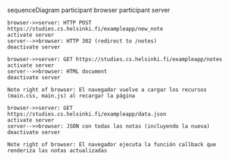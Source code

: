 sequenceDiagram
    participant browser
    participant server

    browser->>server: HTTP POST https://studies.cs.helsinki.fi/exampleapp/new_note
    activate server
    server-->>browser: HTTP 302 (redirect to /notes)
    deactivate server

    browser->>server: GET https://studies.cs.helsinki.fi/exampleapp/notes
    activate server
    server-->>browser: HTML document
    deactivate server

    Note right of browser: El navegador vuelve a cargar los recursos (main.css, main.js) al recargar la página

    browser->>server: GET https://studies.cs.helsinki.fi/exampleapp/data.json
    activate server
    server-->>browser: JSON con todas las notas (incluyendo la nueva)
    deactivate server

    Note right of browser: El navegador ejecuta la función callback que renderiza las notas actualizadas
